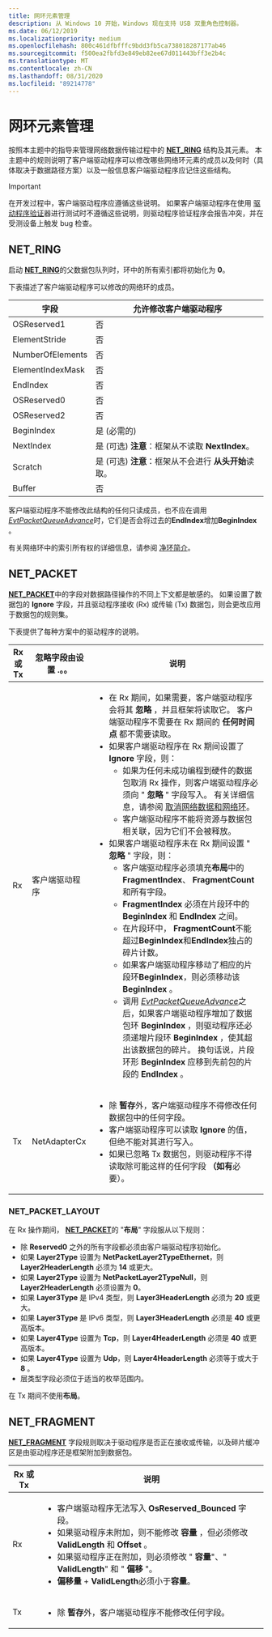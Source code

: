 ```yaml
---
title: 网环元素管理
description: 从 Windows 10 开始，Windows 现在支持 USB 双重角色控制器。
ms.date: 06/12/2019
ms.localizationpriority: medium
ms.openlocfilehash: 800c461dfbfffc9bdd3fb5ca738018287177ab46
ms.sourcegitcommit: f500ea2fbfd3e849eb82ee67d011443bff3e2b4c
ms.translationtype: MT
ms.contentlocale: zh-CN
ms.lasthandoff: 08/31/2020
ms.locfileid: "89214778"
---
```

# <a name="net-ring-element-management"></a>网环元素管理

按照本主题中的指导来管理网络数据传输过程中的 [**NET_RING**](/windows-hardware/drivers/ddi/ring/ns-ring-_net_ring) 结构及其元素。 本主题中的规则说明了客户端驱动程序可以修改哪些网络环元素的成员以及何时（具体取决于数据路径方案）以及一般信息客户端驱动程序应记住这些结构。 

> [!IMPORTANT]
> 在开发过程中，客户端驱动程序应遵循这些说明。 如果客户端驱动程序在使用 [驱动程序验证](../devtest/driver-verifier.md)器进行测试时不遵循这些说明，则驱动程序验证程序会报告冲突，并在受测设备上触发 bug 检查。

## <a name="net_ring"></a>NET_RING

启动 [**NET_RING**](/windows-hardware/drivers/ddi/ring/ns-ring-_net_ring)的父数据包队列时，环中的所有索引都将初始化为 **0**。

下表描述了客户端驱动程序可以修改的网络环的成员。

| 字段 | 允许修改客户端驱动程序 |
| --- | --- |
| OSReserved1 | 否 |
| ElementStride | 否 |
| NumberOfElements | 否 |
| ElementIndexMask | 否 |
| EndIndex | 否 |
| OSReserved0 | 否 |
| OSReserved2 | 否 |
| BeginIndex | 是 (必需的)  |
| NextIndex | 是 (可选) **注意**：框架从不读取 **NextIndex**。 |
| Scratch | 是 (可选) **注意**：框架从不会进行 **从头开始**读取。 |
| Buffer | 否 |

客户端驱动程序不能修改此结构的任何只读成员，也不应在调用[*EvtPacketQueueAdvance*](/windows-hardware/drivers/ddi/netpacketqueue/nc-netpacketqueue-evt_packet_queue_advance)时，它们是否会将过去的**EndIndex**增加**BeginIndex** 。

有关网络环中的索引所有权的详细信息，请参阅 [净环简介](introduction-to-net-rings.md)。

## <a name="net_packet"></a>NET_PACKET

[**NET_PACKET**](/windows-hardware/drivers/ddi/packet/ns-packet-_net_packet)中的字段对数据路径操作的不同上下文都是敏感的。 如果设置了数据包的 **Ignore** 字段，并且驱动程序接收 (Rx) 或传输 (Tx) 数据包，则会更改应用于数据包的规则集。

下表提供了每种方案中的驱动程序的说明。

| Rx 或 Tx | 忽略字段由设置 .。。 | 说明 |
| --- | --- | --- |
| Rx | 客户端驱动程序 | <ul><li>在 Rx 期间，如果需要，客户端驱动程序会将其 **忽略** ，并且框架将读取它。 客户端驱动程序不需要在 Rx 期间的 **任何时间点** 都不需要读取。</li><li>如果客户端驱动程序在 Rx 期间设置了 **Ignore** 字段，则：<ul><li>如果为任何未成功编程到硬件的数据包取消 Rx 操作，则客户端驱动程序必须向 " **忽略** " 字段写入。 有关详细信息，请参阅 [取消网络数据和网络环](canceling-network-data-with-net-rings.md)。</li><li>客户端驱动程序不能将资源与数据包相关联，因为它们不会被释放。</li></ul></li><li>如果客户端驱动程序未在 Rx 期间设置 " **忽略** " 字段，则：<ul><li>客户端驱动程序必须填充**布局**中的**FragmentIndex**、 **FragmentCount**和所有字段。</li><li>**FragmentIndex** 必须在片段环中的 **BeginIndex** 和 **EndIndex** 之间。</li><li>在片段环中， **FragmentCount**不能超过**BeginIndex**和**EndIndex**独占的碎片计数。</li><li>如果客户端驱动程序移动了相应的片段环**BeginIndex**，则必须移动该**BeginIndex** 。</li><li>调用 [*EvtPacketQueueAdvance*](/windows-hardware/drivers/ddi/netpacketqueue/nc-netpacketqueue-evt_packet_queue_advance)之后，如果客户端驱动程序增加了数据包环 **BeginIndex** ，则驱动程序还必须递增片段环 **BeginIndex** ，使其超出该数据包的碎片。 换句话说，片段环形 **BeginIndex** 应移到先前包的片段的 **EndIndex** 。</li></ul></ul> |
| Tx | NetAdapterCx | <ul><li>除 **暂存**外，客户端驱动程序不得修改任何数据包中的任何字段。</li><li>客户端驱动程序可以读取 **Ignore** 的值，但绝不能对其进行写入。</li><li>如果已忽略 Tx 数据包，则驱动程序不得读取除可能这样的任何字段 **（如有**必要）。</li></ul> |

### <a name="net_packet_layout"></a>NET_PACKET_LAYOUT

在 Rx 操作期间， [**NET_PACKET**](/windows-hardware/drivers/ddi/packet/ns-packet-_net_packet)的 "**布局**" 字段服从以下规则：

- 除 **Reserved0** 之外的所有字段都必须由客户端驱动程序初始化。
- 如果 **Layer2Type** 设置为 **NetPacketLayer2TypeEthernet**，则 **Layer2HeaderLength** 必须为 **14** 或更大。
- 如果 **Layer2Type** 设置为 **NetPacketLayer2TypeNull**，则 **Layer2HeaderLength** 必须设置为 **0**。
- 如果 **Layer3Type** 是 IPv4 类型，则 **Layer3HeaderLength** 必须为 **20** 或更大。
- 如果 **Layer3Type** 是 IPv6 类型，则 **Layer3HeaderLength** 必须是 **40** 或更高版本。
- 如果 **Layer4Type** 设置为 **Tcp**，则 **Layer4HeaderLength** 必须是 **40** 或更高版本。
- 如果 **Layer4Type** 设置为 **Udp**，则 **Layer4HeaderLength** 必须等于或大于 **8** 。
- 层类型字段必须位于适当的枚举范围内。

在 Tx 期间不使用**布局**。

## <a name="net_fragment"></a>NET_FRAGMENT

[**NET_FRAGMENT**](/windows-hardware/drivers/ddi/fragment/ns-fragment-_net_fragment) 字段规则取决于驱动程序是否正在接收或传输，以及碎片缓冲区是由驱动程序还是框架附加到数据包。

| Rx 或 Tx | 说明 |
| --- | --- |
| Rx | <ul><li>客户端驱动程序无法写入 **OsReserved_Bounced** 字段。</li><li>如果驱动程序未附加，则不能修改 **容量** ，但必须修改 **ValidLength** 和 **Offset** 。</li><li>如果驱动程序正在附加，则必须修改 " **容量**"、" **ValidLength**" 和 " **偏移** "。</li><li>**偏移量**  + **ValidLength**必须小于**容量**。</li></ul> |
| Tx | <ul><li>除 **暂存**外，客户端驱动程序不能修改任何字段。</li></ul> |